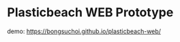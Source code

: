 # Plasticbeach WEB Prototype

demo: https://bongsuchoi.github.io/plasticbeach-web/

<!-- ## 디렉토리 구조

```text
|- [docs] # 빌드 후 아웃풋 (배포용 리소스)
|- [src] # 개발 리소스
    |- [css] # css, scss파일
        |- [scss] # scss 작성 후 css로 변환
    |- [fonts] # font폴더
    |- [images] # 각종 image 폴더
        |- [btn]
        |- [favicon]
        |- [img] # 모든 프로젝트 슬라이더 이미지
    |- [js] # 각종 js 폴더
        |- index.js # entry 포인트 스크립트
        |- contact.js # contact 관련 스크립트
        |- work.js # work 관련 스크립트
        |- [data] # json data 폴더
            |- text.json # 홈페이지에 들어가는 텍스트 한/영 파일
            |- work.json # 프로젝트 리스트 정보 파일
        |- [module] # 글로벌하게 쓰이는 스크립트 폴더
            |- ???.js # etc
|- webpack.config.js # 웹팩 기본 환경 설정 파일
|- webpack.dev.js # 웹팩 dev 환경
|- webpack.prod.js # 웹팩 production 환경
```

## Usage

### Node 패키지 인스톨

```bash
npm i
```

### Development server

```bash
npm run start
```

### Production build

```bash
npm run buildProd
```

## Dependencies

```bash
npm i package.name@version
ex) npm i gsap@3.8.0
```

### Plugins

-   [`emailjs-com - 3.2.0`](https://www.emailjs.com/docs/) - Send Email Directly From JavaScript
-   [`gsap - 3.8.0`](https://github.com/greensock/GSAP) - Professional-grade animation for the modern web
-   [`smooth-scrollbar - 8.7.0`](https://github.com/idiotWu/smooth-scrollbar) - Customizable, Flexible, and High Performance Scrollbars
-   [`swiper - 7.4.1`](https://github.com/nolimits4web/swiper) - Is the free and most modern mobile touch slider with hardware accelerated transitions and amazing native behavior

## devDependencies

```bash
npm i -D package.name@version
ex) npm i -D webpack@5.64.4
```

### Webpack
-   [`webpack - 5.64.4`](https://github.com/webpack/webpack) - Module and asset bundler.
-   [`webpack-cli - 4.9.1`](https://github.com/webpack/webpack-cli) - Command line interface for Webpack.
-   [`webpack-dev-server - 4.6.0`](https://github.com/webpack/webpack-dev-server) - Development server for Webpack.
-   [`webpack-merge - 5.8.0`](https://github.com/survivejs/webpack-merge) - Simplify development and production configuration.

### Babel

-   [`@babel/core - 7.16.0`](https://www.npmjs.com/package/@babel/core) - Transpile ES6+ to backwards compatible JavaScript.
-   [`@babel/preset-env - 7.16.4`](https://babeljs.io/docs/en/babel-preset-env) - Smart defaults for Babel.
-   [`@babel/plugin-transform-runtime - 7.16.4`](https://babeljs.io/docs/en/babel-plugin-transform-runtime) - A plugin that enables the re-use of Babel's injected helper code to save on codesize.
-   [`@babel/runtime - 7.16.3`](https://babeljs.io/docs/en/babel-runtime) - Is a library that contains Babel modular runtime helpers and a version of regenerator-runtime.

### Loaders

-   [`babel-loader - 8.2.3`](https://webpack.js.org/loaders/babel-loader/) - Transpile files with Babel and Webpack.
-   [`css-loader - 6.5.1`](https://webpack.js.org/loaders/css-loader/) - Resolves CSS imports into JS.
-   [`file-loader - 6.2.0`](https://v4.webpack.js.org/loaders/file-loader/) - The file-loader resolves import/require() on a file into a url and emits the file into the output directory.
-   [`html-loader - 3.0.1`](https://webpack.js.org/loaders/html-loader/) - Exports HTML as string. HTML is minimized when the compiler demands.
-   [`sass-loader - 12.3.0`](https://webpack.js.org/loaders/sass-loader/) - Loads a Sass/SCSS file and compiles it to CSS.
-   [`url-loader - 4.1.1`](https://v4.webpack.js.org/loaders/url-loader/) A loader for webpack which transforms files into base64 URIs.

### Plugins

-   [`clean-webpack-plugin - 4.0.0`](https://github.com/johnagan/clean-webpack-plugin) - Remove/clean build folders.
-   [`css-minimizer-webpack-plugin - 3.2.0`](https://github.com/webpack-contrib/css-minimizer-webpack-plugin) - css optimize and minify.
-   [`html-webpack-plugin - 5.5.0`](https://github.com/jantimon/html-webpack-plugin) - Generate HTML files from template in our case pug.
-   [`mini-css-extract-plugin - 2.4.5`](https://github.com/webpack-contrib/mini-css-extract-plugin) - Extract CSS into separate files.
-   [`sass - 1.44.0`](https://www.npmjs.com/package/sass) - This package is a distribution of Dart Sass, compiled to pure JavaScript with no native code or external dependencies. It provides a command-line sass executable and a Node.js API.
-   [`terser-webpack-plugin - 5.2.5`](https://github.com/webpack-contrib/terser-webpack-plugin) - Minify JavaScript.

## Json Data

### text.json

```json
[
    {
        "title": {
            "ko": "플라스틱 비치<br>크리에이티브 스튜디오",
            "en": "plastic beach<br>creative studio"
        },
        "email": {
            "ko": "이 : contact@plasticbeach.net",
            "en": "e : contact@plasticbeach.net"
        },
        "address": {
            "ko": "서울특별시 마포구 동교로 7 삭녕빌딩 4층 (주)에이엠아일랜드",
            "en": "a : 7, donggyo - ro 19 gil, mapo-gu, seoul"
        },
        "contact_info": {
            "ko": "1. 우리에게 몇가지 정보를 알려주세요.",
            "en": "1. how can we contact you?"
        },
        "cus_full_name": {
            "ko": "이름",
            "en": "Full name"
        },
        "cus_position": {
            "ko": "직책",
            "en": "Position"
        },
        "cus_organization": {
            "ko": "기관 혹은 기업명",
            "en": "Organization"
        },
        "cus_email": {
            "ko": "이메일",
            "en": "Email"
        },
        "cus_phone": {
            "ko": "전화번호",
            "en": "Phone"
        },
        "cus_url": {
            "ko": "사이트 주소",
            "en": "URL"
        },
        "budgiet_info": {
            "ko": "2. 예산과 일정을 어떻게 되나요?",
            "en": "2. please share your budgiet and timelime"
        },
        "budgiet_default": {
            "ko": "예산",
            "en": "Please Select..."
        },
        "timeline_default": {
            "ko": "일정",
            "en": "Please Select..."
        },
        "project_info": {
            "ko": "3. 어떻게 도와드리면 될까요?",
            "en": "3. how can we help you?"
        },
        "project_text": {
            "ko": "프로젝트에 대해 설명해주세요.<span>1000 chat max</span>",
            "en": "Describe your project<span>1000 chat max</span>"
        },
        "project_file": {
            "ko": "파일 업로드<span>pdf, zip 3Mb max</span>",
            "en": "Upload your file<span>pdf, zip 3Mb max</span>"
        },
        "file_btn": {
            "ko": "찾기",
            "en": "Find"
        },
        "policy_chk": {
            "ko": "개인정보 정책에 동의합니다.",
            "en": "I accept the terms of the privacy policy and I agree"
        },
        "submit_btn": {
            "ko": "프로젝트 문의하기",
            "en": "get in touch"
        },
        "marquee": {
            "ko": "우리는 당신이 상상하는 모든 것들을 플라스틱 비치에서 만들어냅니다.",
            "en": "creative every fantasy whateever you imagine in plastic beach"
        },
        "category_all": {
            "ko": "전체",
            "en": "ALL"
        },
        "category_mv": {
            "ko": "뮤직비디오",
            "en": "MV"
        },
        "category_ad": {
            "ko": "광고",
            "en": "AD"
        }
    },
    {
        "budgiet_option01": {
            "ko": "~ 1 천만원",
            "en": "~ 10 million"
        },
        "budgiet_option02": {
            "ko": "1 ~ 3 천만원",
            "en": "10 ~ 30 million"
        },
        "budgiet_option03": {
            "ko": "3 ~ 5 천만원",
            "en": "30 ~ 50 million"
        },
        "budgiet_option04": {
            "ko": "50 천만원 ~ 1 억원",
            "en": "50 ~ 100 million"
        },
        "budgiet_option05": {
            "ko": "1억원 ~",
            "en": "100 million ~"
        },
        "budgiet_option06": {
            "ko": "기타",
            "en": "etc"
        }
    },
    {
        "timeline_option01": {
            "ko": "~ 2 주",
            "en": "~ 2 week"
        },
        "timeline_option02": {
            "ko": "2 ~ 4 주",
            "en": "2 ~ 4 week"
        },
        "timeline_option03": {
            "ko": "1 달 ~",
            "en": "1 month"
        }
    }
]
```
```jsonc
[
    {
        "data-name": { // html Tag의 data-name='???'과 매치되는 요소의 텍스트
            "ko": "", // 국문
            "en": "" // 영문
        }
    },
    {
        "budgiet_option??": { // 예산 옵션
            "ko": "", // 국문
            "en": "" // 영문
        }
    },
    {
        "timeline_option??": { // 기간 옵션
            "ko": "", // 국문
            "en": "" // 영문
        }
    }
]
```

### work.json

```json
[
    {
        "year": "2021",
        "name": "aespa01",
        "url": "4TWR90KJl84",
        "category" : "mv",
        "title": {
            "ko": "뮤직비디오 - 01테스트 01테스트 01테스트",
            "en": "music video - gas pedal"
        },
        "detail": {
            "imgName": [
                "aespa01_01.jpg",
                "aespa01_02.jpg",
                "aespa01_03.jpg"
            ],
            "vfx": "PLASTIC BEACH",
            "sv": "OHZEON",
            "asv": "JOJEEM",
            "pm": "SONG CHANYOUNG / JEONG JIEUN",
            "pd": "JANG KYUTAE / AHN SOHYUN",
            "art3d": "LEE KWANGWON / KIM DOYEON / LEE JEONGHWA / JEON JIWON / KIM HYEJI",
            "art2d": "JANG GIHOON / LEE HYUNJUN / SHIN HYEONSUNG",
            "fx": "WE JUNGIN"
        }
    }
]
```
```jsonc
[
    {
        "year": "", // 프로젝트 상세 드롭다운 메뉴에 표시 될 년도
        "name": "", // 프로젝트를 감싸는 html태그에 해당 프로젝트의 유니크한 값 부여 혹은 다른 프로젝트와 구분하기 위한
        "url": "", // **하단에 추가 설명 - embedUrl**
        "category" : "", // mv & ad 두 종류 - 카테고리 분류하기 위함
        "title": { // 프로젝트 리스트 + 상세 드롭다운 메뉴에 표시 될 프로젝트 제목
            "ko": "", // 국문
            "en": "" // 영문
        },
        "detail": { // 상세 드롭다운 메뉴 정보
            "imgName": [ // **하단에 추가 설명 - imgName**
                ""
            ],
            "vfx": "", // vfx ~ fx 각 항목에 들어갈 정보
            "sv": "",
            "asv": "",
            "pm": "",
            "pd": "",
            "art3d": "",
            "art2d": "",
            "fx": ""
        }
    }
]
```

### - embedUrl (mouse-over-tooltip YouTube Embed URL)

-   유튜브 url(youtube.com/watch?v=H69tJmsgd9I) 중에 'watch?v=' 이후에 'H69tJmsgd9I' 해당 값만 사용
-   혹은 공유하기 클릭 후 나오는 modal에서 'youtu.be/' 이후에 'H69tJmsgd9I' (위와 동일)

### - imgName (slider-image data)

-   실제 이미지 파일과, jsonData의 정보가 일치
    -   ex) 실제 이미지 : projectName-year-01.jpg 라면, jsonData : "projectName-year-01.jpg"
-   한 프로젝트에 들어가는 이미지들은 모두 사이즈 통일
-   해당 json 정보에 넣은 프로젝트 이미지들은 무조건 ./src/images/img 안에 추가
-   웹 사이트 퍼포먼스를 위한 이미지 가이드
    -   최소 가로 2000px(4~5000px처럼 과도한게 큰 사이즈는 불필요)
    -   확장자 jpg, png 상관없지만, 상대적으로 용량이 작은 jpg 권장
    -   포토샵 이미지 저장시 퀄리티 7 권장
    -   포토샵 이미지 저장시 "기본 최적화" 옵션 선택 권장 -->